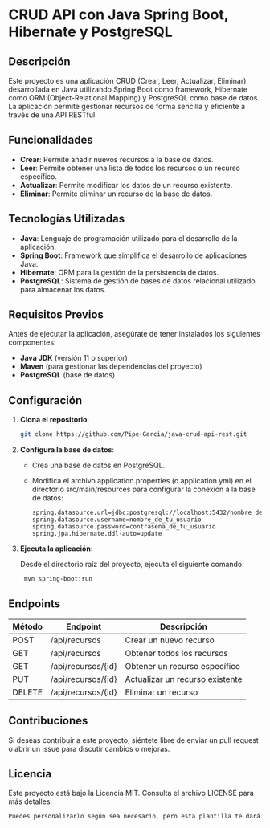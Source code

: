 # CRUD API con Java Spring Boot, Hibernate y PostgreSQL

## Descripción

Este proyecto es una aplicación CRUD (Crear, Leer, Actualizar, Eliminar) desarrollada en Java utilizando Spring Boot como framework, Hibernate como ORM (Object-Relational Mapping) y PostgreSQL como base de datos. La aplicación permite gestionar recursos de forma sencilla y eficiente a través de una API RESTful.

## Funcionalidades

- **Crear**: Permite añadir nuevos recursos a la base de datos.
- **Leer**: Permite obtener una lista de todos los recursos o un recurso específico.
- **Actualizar**: Permite modificar los datos de un recurso existente.
- **Eliminar**: Permite eliminar un recurso de la base de datos.

## Tecnologías Utilizadas

- **Java**: Lenguaje de programación utilizado para el desarrollo de la aplicación.
- **Spring Boot**: Framework que simplifica el desarrollo de aplicaciones Java.
- **Hibernate**: ORM para la gestión de la persistencia de datos.
- **PostgreSQL**: Sistema de gestión de bases de datos relacional utilizado para almacenar los datos.

## Requisitos Previos

Antes de ejecutar la aplicación, asegúrate de tener instalados los siguientes componentes:

- **Java JDK** (versión 11 o superior)
- **Maven** (para gestionar las dependencias del proyecto)
- **PostgreSQL** (base de datos)

## Configuración

1. **Clona el repositorio**:

   ```bash
   git clone https://github.com/Pipe-Garcia/java-crud-api-rest.git
   ```
2. **Configura la base de datos**:

   - Crea una base de datos en PostgreSQL.
   - Modifica el archivo application.properties (o application.yml) en el directorio src/main/resources para configurar la conexión a la base de datos:

		```properties
	    spring.datasource.url=jdbc:postgresql://localhost:5432/nombre_de_tu_base_de_datos
	    spring.datasource.username=nombre_de_tu_usuario
	    spring.datasource.password=contraseña_de_tu_usuario
	    spring.jpa.hibernate.ddl-auto=update
		```

3. **Ejecuta la aplicación:**

	Desde el directorio raíz del proyecto, ejecuta el siguiente comando:

	```bash
	 mvn spring-boot:run
	```

	
## Endpoints		
| Método |Endpoint  |Descripción|
|--|--|--|
| POST |/api/recursos  |Crear un nuevo recurso|
|GET|/api/recursos|Obtener todos los recursos|
|GET|/api/recursos/{id}|Obtener un recurso específico|
|PUT|/api/recursos/{id}|Actualizar un recurso existente|
|DELETE|/api/recursos/{id}|Eliminar un recurso|


## Contribuciones
Si deseas contribuir a este proyecto, siéntete libre de enviar un pull request o abrir un issue para discutir cambios o mejoras.

## Licencia
Este proyecto está bajo la Licencia MIT. Consulta el archivo LICENSE para más detalles.
```csharp
Puedes personalizarlo según sea necesario, pero esta plantilla te dará una buena base para documentar tu proyecto. ¡Espero que te sea útil!```

